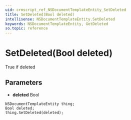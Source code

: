 ```yaml
---
uid: crmscript_ref_NSDocumentTemplateEntity_SetDeleted
title: SetDeleted(Bool deleted)
intellisense: NSDocumentTemplateEntity.SetDeleted
keywords: NSDocumentTemplateEntity, GetDeleted
so.topic: reference
---
```


# SetDeleted(Bool deleted)

True if deleted

## Parameters

* **deleted** Bool

```crmscript
NSDocumentTemplateEntity thing;
Bool deleted;
thing.SetDeleted(deleted);
```

